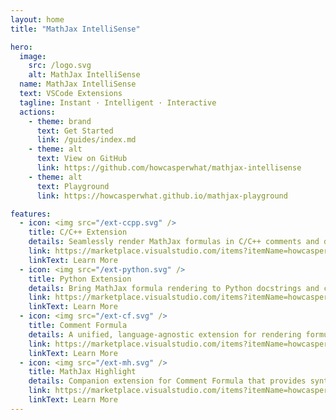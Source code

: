 ```yaml
---
layout: home
title: "MathJax IntelliSense"

hero:
  image:
    src: /logo.svg
    alt: MathJax IntelliSense
  name: MathJax IntelliSense
  text: VSCode Extensions
  tagline: Instant · Intelligent · Interactive
  actions:
    - theme: brand
      text: Get Started
      link: /guides/index.md
    - theme: alt
      text: View on GitHub
      link: https://github.com/howcasperwhat/mathjax-intellisense
    - theme: alt
      text: Playground
      link: https://howcasperwhat.github.io/mathjax-playground

features:
  - icon: <img src="/ext-ccpp.svg" />
    title: C/C++ Extension
    details: Seamlessly render MathJax formulas in C/C++ comments and documentation.
    link: https://marketplace.visualstudio.com/items?itemName=howcasperwhat.mathjax-intellisense-ccpp
    linkText: Learn More
  - icon: <img src="/ext-python.svg" />
    title: Python Extension
    details: Bring MathJax formula rendering to Python docstrings and comments.
    link: https://marketplace.visualstudio.com/items?itemName=howcasperwhat.mathjax-intellisense-python
    linkText: Learn More
  - icon: <img src="/ext-cf.svg" />
    title: Comment Formula
    details: A unified, language-agnostic extension for rendering formulas in comments.
    link: https://marketplace.visualstudio.com/items?itemName=howcasperwhat.comment-formula
    linkText: Learn More
  - icon: <img src="/ext-mh.svg" />
    title: MathJax Highlight
    details: Companion extension for Comment Formula that provides syntax highlighting for formula code.
    link: https://marketplace.visualstudio.com/items?itemName=howcasperwhat.mathjax-highlight
    linkText: Learn More
---
```

